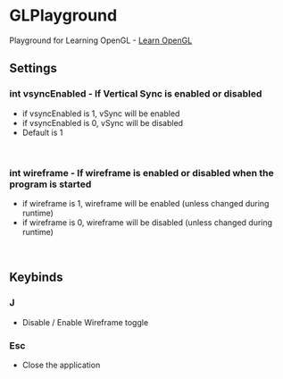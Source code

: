 # GLPlayground
Playground for Learning OpenGL - [Learn OpenGL](https://learnopengl.com)

## Settings
### int vsyncEnabled - If Vertical Sync is enabled or disabled
- if vsyncEnabled is 1, vSync will be enabled
- if vsyncEnabled is 0, vSync will be disabled
- Default is 1

<br/>

### int wireframe - If wireframe is enabled or disabled when the program is started
- if wireframe is 1, wireframe will be enabled (unless changed during runtime)
- if wireframe is 0, wireframe will be disabled (unless changed during runtime)
  
<br/>

## Keybinds
### J
- Disable / Enable Wireframe toggle

### Esc
- Close the application